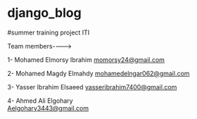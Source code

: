 # django_blog
#summer training project ITI

Team members---->

1- Mohamed Elmorsy Ibrahim      momorsy24@gmail.com

2- Mohamed Magdy Elmahdy 
mohamedelngar062@gmail.com

3- Yasser Ibrahim Elsaeed 
yasseribrahim7400@gmail.com

4- Ahmed Ali Elgohary    
Aelgohary3443@gmail.com




